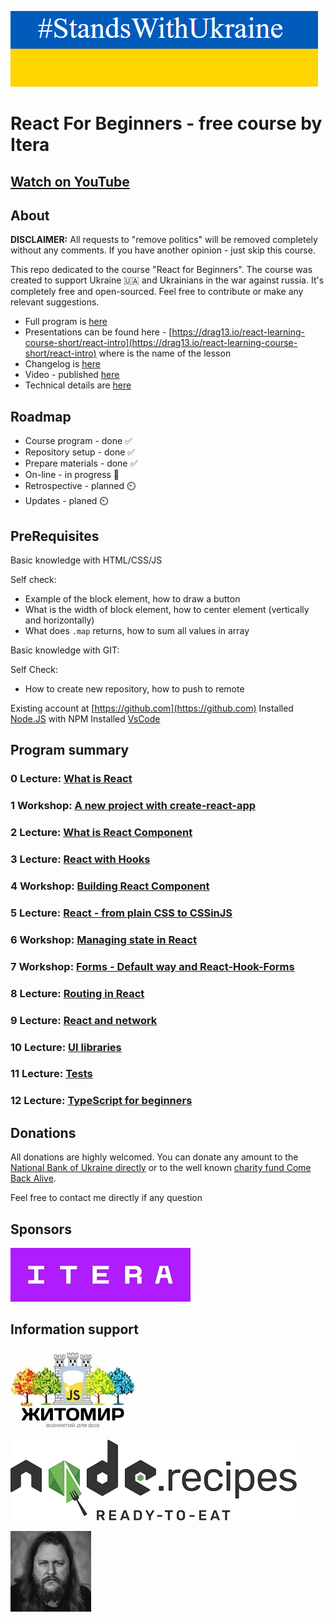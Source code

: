 [![StandsWithUkraine](https://raw.githubusercontent.com/Drag13/drag13.github.io/development/swu.PNG)](https://savelife.in.ua/en/donate/)

# React For Beginners - free course by Itera

## [Watch on YouTube](https://www.youtube.com/channel/UCg-txtmOEQ8BniR8008O1mA)

## About

**DISCLAIMER:**
All requests to "remove politics" will be removed completely without any comments. If you have another opinion - just skip this course.

This repo dedicated to the course "React for Beginners". The course was created to support Ukraine 🇺🇦 and Ukrainians in the war against russia. It's completely free and open-sourced. Feel free to contribute or make any relevant suggestions.

- Full program is [here](PROGRAM.md)
- Presentations can be found here - [https://drag13.io/react-learning-course-short/react-intro](https://drag13.io/react-learning-course-short/react-intro) where is the name of the lesson
- Changelog is [here](CHANGELOG.md)
- Video - published [here](https://www.youtube.com/channel/UCg-txtmOEQ8BniR8008O1mA)
- Technical details are [here](devlog.md)

## Roadmap

* Course program                  - done ✅
* Repository setup                - done ✅
* Prepare materials               - done ✅
* On-line                         - in progress 🔨
* Retrospective                   - planned ⏲️
* Updates                         - planed ⏲️

## PreRequisites

Basic knowledge with HTML/CSS/JS

Self check:

- Example of the block element, how to draw a button
- What is the width of block element, how to center element (vertically and horizontally)
- What does `.map` returns, how to sum all values in array

Basic knowledge with GIT:

Self Check:

- How to create new repository, how to push to remote

Existing account at [https://github.com](https://github.com)
Installed [Node.JS](https://nodejs.org/en/) with NPM
Installed [VsCode](https://code.visualstudio.com/)

## Program summary

### 0 Lecture: [What is React](https://www.youtube.com/watch?v=fQ_UNyQBiqg)

### 1 Workshop: [A new project with create-react-app](https://www.youtube.com/watch?v=2r1TW9yPhlQ)

### 2 Lecture: [What is React Component](https://youtu.be/BPIeZqomYQw)

### 3 Lecture: [React with Hooks](https://youtu.be/6AHDZGumKZg)

### 4 Workshop: [Building React Component](https://drag13.io/react-learning-course-short/react-new-component)

### 5 Lecture: [React - from plain CSS to CSSinJS](https://www.youtube.com/watch?v=8al4xMhWWCE)

### 6 Workshop: [Managing state in React](https://youtu.be/2KTqbf31cLw)

### 7 Workshop: [Forms - Default way and React-Hook-Forms](https://youtu.be/gwrMDwYLIWs)

### 8 Lecture: [Routing in React](https://drag13.io/react-learning-course-short/react-router)

### 9 Lecture: [React and network](https://drag13.io/react-learning-course-short/react-network)

### 10 Lecture: [UI libraries](https://drag13.io/react-learning-course-short/react-ui-lib)

### 11 Lecture: [Tests](https://drag13.io/react-learning-course-short/react-testing)

### 12 Lecture: [TypeScript for beginners](https://youtu.be/ND-XaEQ4VSk)

## Donations

All donations are highly welcomed. You can donate any amount to the [National Bank of Ukraine directly](https://bank.gov.ua/en/news/all/natsionalniy-bank-vidkriv-spetsrahunok-dlya-zboru-koshtiv-na-potrebi-armiyi) or to the well known [charity fund Come Back Alive](https://www.comebackalive.in.ua/donate).

Feel free to contact me directly if any question

## Sponsors

[![](/presentations/shared/imgs/Itera-logo-white-fuchsia.jpg)](itera.com)

## Information support

[![beerjs](./presentations/shared/imgs/39900370_1138320566319759_9157901823137284096_n.jpg)](https://t.me/beerJSZhytomyr)

[![node.recipes](./presentations/shared/imgs/njsr.png)](http://node.recipes/)

[![Babich Lviv CSS](./presentations/shared/imgs/babich.jpg)](https://t.me/toisamyibabich)